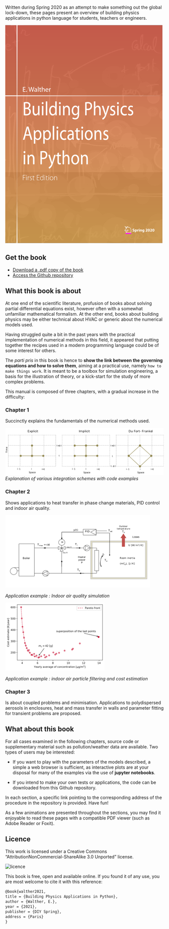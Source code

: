 Written during Spring 2020 as an attempt to make something out the global lock-down, these pages present
an overview of building physics applications in python language for students, teachers or engineers.


![cover](images/cover_v0.png)

## Get the book

- [Download a .pdf copy of the book](https://www.researchgate.net/publication/353514722_Building_Physics_-_Applications_in_Python)
- [Access the Github repository](https://github.com/eddes/buildingphysics)


## What this book is about

At one end of the scientific literature, profusion of books about solving partial differential equations exist, however often with a somewhat unfamiliar mathematical formalism. At the other end, books about
building physics may be either technical about HVAC or generic about the numerical models used.

Having struggled quite a bit in the past years with the practical implementation of numerical methods
in this field, it appeared that putting together the recipes used in a modern programming language could
be of some interest for others.

The *parti pris* in this book is hence to **show the link between the governing equations and how to solve
them**, aiming at a practical use, namely `how to make things work`. It is meant to be a toolbox for simulation engineering, a basis for the illustration of theory, or a kick-start for the study of more complex
problems.



This manual is composed of three chapters, with a gradual increase in the difficulty:

### **Chapter 1** 
Succinctly explains the fundamentals of the numerical methods used.

 ![cover](images/schemes_HAM.png)
 *Explanation of various integration schemes with code examples*

### **Chapter 2** 
Shows applications to heat transfer in phase change materials, PID control and indoor air
quality.

![cover](images/chauffage.png)

*Application example : Indoor air quality simulation*

![cover](images/pseudo_pareto.png)
 
 *Application example : indoor air particle filtering and cost estimation*

### **Chapter 3** 
Is about coupled problems and minimisation. Applications to polydispersed aerosols in
enclosures, heat and mass transfer in walls and parameter fitting for transient problems are proposed.

## What about this book








For all cases examined in the following chapters, source code or supplementary material such as pollution/weather data are available. Two types of users may be interested:

- If you want to play with the parameters of the models described, a simple a web browser is sufficient,
as interactive plots are at your disposal for many of the examples via the use of **jupyter notebooks**.

- If you intend to make your own tests or applications, the code can be downloaded from this Github
repository.

In each section, a specific link pointing to the corresponding address of the procedure in the repository is
provided. Have fun!

As a few animations are presented throughout the sections, you may find it enjoyable to read these
pages with a compatible PDF viewer (such as Adobe Reader or Foxit).

## Licence

This work is licensed under a Creative Commons “AttributionNonCommercial-ShareAlike 3.0 Unported” license. 

![licence](https://upload.wikimedia.org/wikipedia/commons/thumb/c/ce/Cc-by-nc-sa_euro_icon.svg/120px-Cc-by-nc-sa_euro_icon.svg.png)

This book is free, open and available online.
If you found it of any use, you are most welcome to cite it with this reference:
```
@book{walther2021,
title = {Building Physics Applications in Python},
author = {Walther, E.},
year = {2021},
publisher = {DIY Spring},
address = {Paris}
}
```
